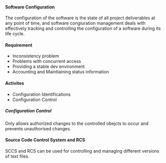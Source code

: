 #### Software Configuration
The configuration of the software is the state of all project deliverables at any point of time, and software congiuration management deals with effectively tracking and controlling the configuration of a software during its life cycle.

#### Requirement
* Inconsistency problem
* Problems with concurrent access
* Providing a stable dev environment
* Accounting and Maintiaining status information

#### Activites
* Configuration Identifications
* Configuration Control

##### Configuration Control
Only allows authorized changes to the controlled obejcts to occur and prevents unauthorised changes.

#### Source Code Control System and RCS
SCCS and RCS can be used for controlling and managing different versions of text files.